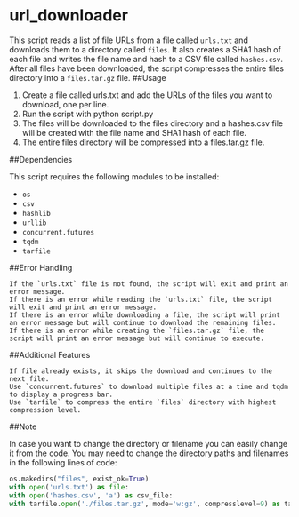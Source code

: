# url_downloader

This script reads a list of file URLs from a file called `urls.txt` and downloads them to a directory called `files`. It also creates a SHA1 hash of each file and writes the file name and hash to a CSV file called `hashes.csv`. After all files have been downloaded, the script compresses the entire files directory into a `files.tar.gz` file.
##Usage

1. Create a file called urls.txt and add the URLs of the files you want to download, one per line.
2. Run the script with python script.py
3. The files will be downloaded to the files directory and a hashes.csv file will be created with the file name and SHA1 hash of each file.
4. The entire files directory will be compressed into a files.tar.gz file.

##Dependencies

This script requires the following modules to be installed:

* `os`
* `csv`
* `hashlib`
* `urllib`
* `concurrent.futures`
* `tqdm`
* `tarfile`

##Error Handling

    If the `urls.txt` file is not found, the script will exit and print an error message.
    If there is an error while reading the `urls.txt` file, the script will exit and print an error message.
    If there is an error while downloading a file, the script will print an error message but will continue to download the remaining files.
    If there is an error while creating the `files.tar.gz` file, the script will print an error message but will continue to execute.

##Additional Features

    If file already exists, it skips the download and continues to the next file.
    Use `concurrent.futures` to download multiple files at a time and tqdm to display a progress bar.
    Use `tarfile` to compress the entire `files` directory with highest compression level.

##Note

In case you want to change the directory or filename you can easily change it from the code. You may need to change the directory paths and filenames in the following lines of code:

```python
os.makedirs("files", exist_ok=True)
with open('urls.txt') as file:
with open('hashes.csv', 'a') as csv_file:
with tarfile.open('./files.tar.gz', mode='w:gz', compresslevel=9) as tar:
```
